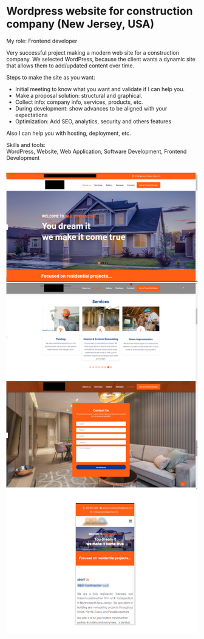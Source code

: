 <h1>Wordpress website for construction company (New Jersey, USA)</h1>

<span>My role: Frontend developer</span>
<br>
<p>
Very successful project making a modern web site for a construction company. We selected WordPress, because the client wants a dynamic site that allows them to add/updated content over time.

Steps to make the site as you want:
<ul>
	<li>Initial meeting to know what you want and validate if I can help you.</li>
	<li>Make a proposal solution: structural and graphical.</li>
	<li>Collect info: company info, services, products, etc.</li>
	<li>During development: show advances to be aligned with your expectations</li>
	<li>Optimization: Add SEO, analytics, security and others features</li>
</ul>
Also I can help you with hosting, deployment, etc.
</p>
<span>Skills and tools:</span>
<br>
<div>
	WordPress, Website, Web Application, Software Development, Frontend Development
</div>

<br><img src="resources/gandg main.png">
<br><img src="resources/gandg 2.png">
<br><img src="resources/gandg3.png">
<br><img src="resources/mobile adapted.jpg">
